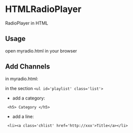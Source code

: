 # HTMLRadioPlayer
RadioPlayer in HTML

## Usage

open myradio.html in your browser

## Add Channels

in myradio.html:

in the section ```<ul id='playlist' class='list'>```

- add a category:

```	<h5> Category </h5>```

- add a line:

```	<li><a class='chlist' href='http://xxx'>Title</a></li>```
